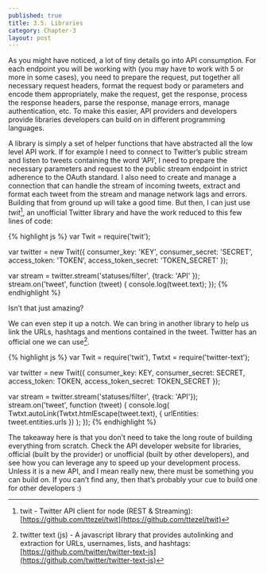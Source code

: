 ```yaml
---
published: true
title: 3.5. Libraries
category: Chapter-3
layout: post
---
```

As you might have noticed, a lot of tiny details go into API consumption. For each endpoint you will be working with (you may have to work with 5 or more in some cases), you need to prepare the request, put together all necessary request headers, format the request body or parameters and encode them appropriately, make the request, get the response, process the response headers, parse the response, manage errors, manage authentication, etc. To make this easier, API providers and developers provide libraries developers can build on in different programming languages.

A library is simply a set of helper functions that have abstracted all the low level API work. If for example I need to connect to Twitter’s public stream and listen to tweets containing the word ‘API’, I need to prepare the necessary parameters and request to the public stream endpoint in strict adherence to the OAuth standard. I also need to create and manage a connection that can handle the stream of incoming tweets, extract and format each tweet from the stream and manage network lags and errors. Building that from ground up will take a good time. But then, I can just use *twit*[^1], an unofficial Twitter library and have the work reduced to this few lines of code:

{% highlight js %}
var Twit = require('twit');

var twitter = new Twit({
  consumer_key: 'KEY',
  consumer_secret: 'SECRET',
  access_token: 'TOKEN',
  access_token_secret: 'TOKEN_SECRET'
});

var stream = twitter.stream('statuses/filter',
           {track: 'API' });
stream.on('tweet', function (tweet) {
  console.log(tweet.text);
});
{% endhighlight %}

Isn’t that just amazing?

We can even step it up a notch. We can bring in another library to help us link the URLs, hashtags and mentions contained in the tweet. Twitter has an official one we can use[^2].

{% highlight js %}
var Twit = require('twit'),
  Twtxt = require('twitter-text');

var twitter = new Twit({
  consumer_key: KEY,
  consumer_secret: SECRET,
  access_token: TOKEN,
  access_token_secret: TOKEN_SECRET
});

var stream = twitter.stream('statuses/filter',
                {track: 'API'});
stream.on('tweet', function (tweet) {
  console.log(
    Twtxt.autoLink(Twtxt.htmlEscape(tweet.text), {
      urlEntities: tweet.entities.urls
    })
  );
});
{% endhighlight %}


The takeaway here is that you don’t need to take the long route of building everything from scratch. Check the API developer website for libraries, official (built by the provider) or unofficial (built by other developers), and see how you can leverage any to speed up your development process. Unless it is a new API, and I mean really new, there must be something you can build on. If you can’t find any, then that’s probably your cue to build one for other developers :)

[^1]: twit - Twitter API client for node (REST & Streaming): [https://github.com/ttezel/twit](https://github.com/ttezel/twit)
[^2]: twitter text (js) - A javascript library that provides autolinking and extraction for URLs, usernames, lists, and hashtags: [https://github.com/twitter/twitter-text-js](https://github.com/twitter/twitter-text-js)
